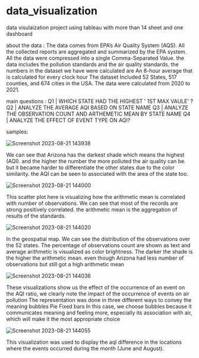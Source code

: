 # data_visualization
data visulaization project using tableau with more than 14 sheet and one dashboard 


about the data :
The data comes from EPA’s Air Quality System (AQS). All the collected reports are aggregated and summarized by the EPA system. All the data were compressed into a single Comma-Separated Value.
the data includes the pollution standards and the air quality standards. 
the numbers in the dataset we have were calculated are An 8-hour average that is calculated for every clock hour
The dataset Included 52 States, 517 counties, and 674 cities in the USA.
The data were calculated from 2020 to 2021.

main questions : 
Q1 | WHICH STATE HAD THE HIGHEST ' 1ST MAX VAULE' ?
Q2 | ANALYZE THE AVERAGE AQI BASED ON STATE NAME
Q3 | ANALYZE THE OBSERVATION COUNT AND ARTHEMETIC MEAN BY STATE NAME
Q4 | ANALYZE THE EFFECT OF EVENT TYPE ON AQI?

samples:

![Screenshot 2023-08-21 143938](https://github.com/marwh22/data_visualization/assets/85491809/db8ff9d7-1664-421b-bcf3-564f1d76270e)

We can see that Arizona has the darkest shade which means the highest (AQI). and the higher the number the more polluted the air quality can be. 
but it became harder to differentiate the other states due to the color similarity.
the AQI can be seen to associated with the area of the state too. 

![Screenshot 2023-08-21 144000](https://github.com/marwh22/data_visualization/assets/85491809/331d8d86-bf7f-475b-930f-d56cee5adb5b)

This scatter plot here is visualizing how the arithmetic mean is correlated with number of observations.
We can see that most of the records are strong positively correlated. 
the arithmetic mean is the aggregation of results of the standards. 

![Screenshot 2023-08-21 144020](https://github.com/marwh22/data_visualization/assets/85491809/bf9f012d-851f-4494-8736-67facae40a9a)

In  the geospatial map. We can see the distribution of the observations over the 52 states. 
The percentage of observations count are shown as text and average arithmetic is visualized as color brightness. The darker the shade is the higher the arithmetic mean. 
even though Arizona had less number of observations but still got a high arithmetic mean 

![Screenshot 2023-08-21 144036](https://github.com/marwh22/data_visualization/assets/85491809/bbab04bb-2633-423f-9b95-6e3434f85107)

These visualizations show us the effect of the occurrence of an event on the AQI ratio, we clearly note the impact of the occurrence of events on air pollution
The representation was done in three different ways to convey the meaning
bubbles
Pie
Fixed bars
In this case, we choose bubbles because it communicates meaning and feeling more, especially its association with air, which will make it the most appropriate choice

![Screenshot 2023-08-21 144055](https://github.com/marwh22/data_visualization/assets/85491809/76832a8d-d325-46e1-a0b1-fd350dad387f)

This visualization was used to display the aql difference in the locations where the events occurred during the month (June and August).
